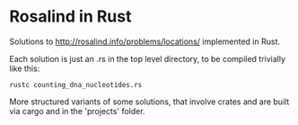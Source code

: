 Rosalind in Rust
================

Solutions to http://rosalind.info/problems/locations/ implemented in Rust.

Each solution is just an .rs in the top level directory, to be compiled trivially like this:
```
rustc counting_dna_nucleotides.rs
```

More structured variants of some solutions, that involve crates and are built
via cargo and in the 'projects' folder.


